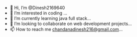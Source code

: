 - 👋 Hi, I’m @Dinesh2169640
- 👀 I’m interested in coding ...
- 🌱 I’m currently learning java full stack...
- 💞️ I’m looking to collaborate on web development projects...
- 📫 How to reach me chandanadinesh216@gmail.com...

<!---
Dinesh2169640/Dinesh2169640 is a ✨ special ✨ repository because its `README.md` (this file) appears on your GitHub profile.
You can click the Preview link to take a look at your changes.
--->
